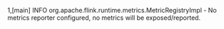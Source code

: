 1,[main] INFO org.apache.flink.runtime.metrics.MetricRegistryImpl - No metrics reporter configured, no metrics will be exposed/reported.